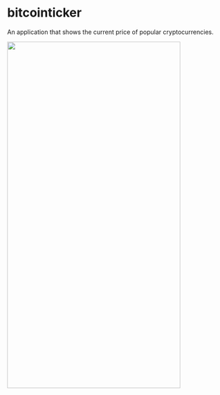 # bitcointicker

An application that shows the current price of popular cryptocurrencies.


<img src="https://user-images.githubusercontent.com/81358757/183159682-a99c6323-b83f-42d3-890b-4e09f7dfae30.jpg" width="400" height="800">

